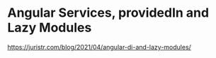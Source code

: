 # Angular Services, providedIn and Lazy Modules
https://juristr.com/blog/2021/04/angular-di-and-lazy-modules/
